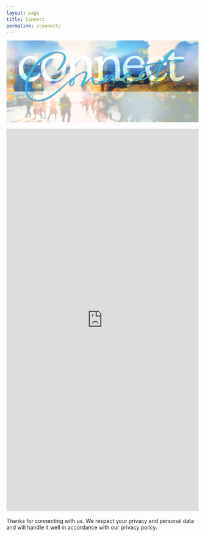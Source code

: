 ```yaml
---
layout: page
title: Connect
permalink: /connect/
---
```


![connect](/media/connect.png)

<iframe src="https://docs.google.com/forms/d/e/1FAIpQLSeXgsZX5sHFAu64p_yj7BSteSFcXXFLvsgitA8VCQuirzU1dw/viewform?embedded=true" style="width:100%; height: 1000px; border:0">Loading…</iframe>

Thanks for connecting with us. We respect your privacy and personal data and will handle it well in accordance with our privacy policy.
